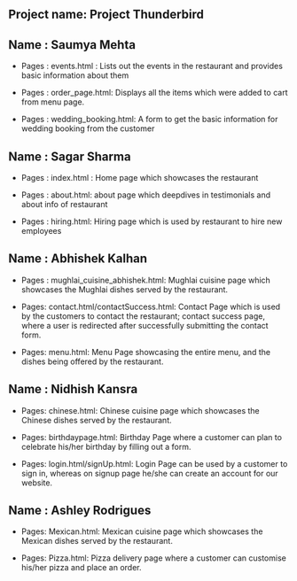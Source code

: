 ## Project name: Project Thunderbird

## Name : Saumya Mehta

- Pages : events.html : Lists out the events in the restaurant and provides basic information about them

- Pages : order_page.html: Displays all the items which were added to cart from menu page.

- Pages : wedding_booking.html: A form to get the basic information for wedding booking from the customer

## Name : Sagar Sharma

- Pages : index.html : Home page which showcases the restaurant

- Pages : about.html: about page which deepdives in testimonials and about info of restaurant

- Pages : hiring.html: Hiring page which is used by restaurant to hire new employees

## Name : Abhishek Kalhan

- Pages : mughlai_cuisine_abhishek.html: Mughlai cuisine page which showcases the Mughlai dishes served by the restaurant.

- Pages: contact.html/contactSuccess.html: Contact Page which is used by the customers to contact the restaurant; contact success page, where a user is redirected after successfully submitting the contact form.

- Pages: menu.html: Menu Page showcasing the entire menu, and the dishes being offered by the restaurant.

## Name : Nidhish Kansra

- Pages: chinese.html: Chinese cuisine page  which showcases the Chinese dishes served by the restaurant.

- Pages: birthdaypage.html: Birthday Page where a customer can plan to celebrate his/her birthday by filling out a form.

- Pages: login.html/signUp.html: Login Page can be used by a customer to sign in, whereas on signup page he/she can create an account for our website.

## Name : Ashley Rodrigues

- Pages: Mexican.html: Mexican cuisine page which showcases the Mexican dishes served by the restaurant.

- Pages: Pizza.html: Pizza delivery page where a customer can customise his/her pizza and place an order.


